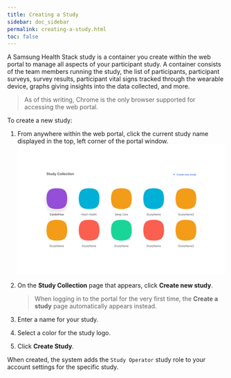 ```yaml
---
title: Creating a Study
sidebar: doc_sidebar
permalink: creating-a-study.html
toc: false
---
```


A Samsung Health Stack study is a container you create within the web portal to manage all aspects of your participant study. A container consists of the team members running the study, the list of participants, participant surveys, survey results, participant vital signs tracked through the wearable device, graphs giving insights into the data collected, and more.

> As of this writing, Chrome is the only browser supported for accessing the web portal.

To create a new study:

1. From anywhere within the web portal, click the current study name displayed in the top, left corner of the portal window.
    ![creating-a-study](../../../images/creating-a-study.png)

2. On the **Study Collection** page that appears, click **Create new study**.

    > When logging in to the portal for the very first time, the **Create a study** page automatically appears instead.

3. Enter a name for your study.

4. Select a color for the study logo.

5. Click **Create Study**.

When created, the system adds the `Study Operator` study role to your account settings for the specific study.
